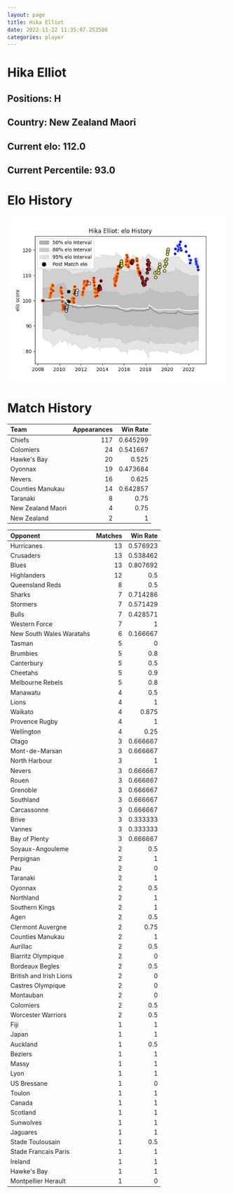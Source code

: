 ```yaml
---  
layout: page  
title: Hika Elliot  
date: 2022-11-22 11:35:07.253586  
categories: player  
---
```

# Hika Elliot

## Positions: H

## Country: New Zealand Maori

## Current elo: 112.0

## Current Percentile: 93.0

# Elo History


![elo history](history_HikaElliot.png)
# Match History


| Team              |   Appearances |   Win Rate |
|:------------------|--------------:|-----------:|
| Chiefs            |           117 |   0.645299 |
| Colomiers         |            24 |   0.541667 |
| Hawke's Bay       |            20 |   0.525    |
| Oyonnax           |            19 |   0.473684 |
| Nevers            |            16 |   0.625    |
| Counties Manukau  |            14 |   0.642857 |
| Taranaki          |             8 |   0.75     |
| New Zealand Maori |             4 |   0.75     |
| New Zealand       |             2 |   1        |

| Opponent                 |   Matches |   Win Rate |
|:-------------------------|----------:|-----------:|
| Hurricanes               |        13 |   0.576923 |
| Crusaders                |        13 |   0.538462 |
| Blues                    |        13 |   0.807692 |
| Highlanders              |        12 |   0.5      |
| Queensland Reds          |         8 |   0.5      |
| Sharks                   |         7 |   0.714286 |
| Stormers                 |         7 |   0.571429 |
| Bulls                    |         7 |   0.428571 |
| Western Force            |         7 |   1        |
| New South Wales Waratahs |         6 |   0.166667 |
| Tasman                   |         5 |   0        |
| Brumbies                 |         5 |   0.8      |
| Canterbury               |         5 |   0.5      |
| Cheetahs                 |         5 |   0.9      |
| Melbourne Rebels         |         5 |   0.8      |
| Manawatu                 |         4 |   0.5      |
| Lions                    |         4 |   1        |
| Waikato                  |         4 |   0.875    |
| Provence Rugby           |         4 |   1        |
| Wellington               |         4 |   0.25     |
| Otago                    |         3 |   0.666667 |
| Mont-de-Marsan           |         3 |   0.666667 |
| North Harbour            |         3 |   1        |
| Nevers                   |         3 |   0.666667 |
| Rouen                    |         3 |   0.666667 |
| Grenoble                 |         3 |   0.666667 |
| Southland                |         3 |   0.666667 |
| Carcassonne              |         3 |   0.666667 |
| Brive                    |         3 |   0.333333 |
| Vannes                   |         3 |   0.333333 |
| Bay of Plenty            |         3 |   0.666667 |
| Soyaux-Angouleme         |         2 |   0.5      |
| Perpignan                |         2 |   1        |
| Pau                      |         2 |   0        |
| Taranaki                 |         2 |   1        |
| Oyonnax                  |         2 |   0.5      |
| Northland                |         2 |   1        |
| Southern Kings           |         2 |   1        |
| Agen                     |         2 |   0.5      |
| Clermont Auvergne        |         2 |   0.75     |
| Counties Manukau         |         2 |   1        |
| Aurillac                 |         2 |   0.5      |
| Biarritz Olympique       |         2 |   0        |
| Bordeaux Begles          |         2 |   0.5      |
| British and Irish Lions  |         2 |   0        |
| Castres Olympique        |         2 |   0        |
| Montauban                |         2 |   0        |
| Colomiers                |         2 |   0.5      |
| Worcester Warriors       |         2 |   0.5      |
| Fiji                     |         1 |   1        |
| Japan                    |         1 |   1        |
| Auckland                 |         1 |   0.5      |
| Beziers                  |         1 |   1        |
| Massy                    |         1 |   1        |
| Lyon                     |         1 |   1        |
| US Bressane              |         1 |   0        |
| Toulon                   |         1 |   1        |
| Canada                   |         1 |   1        |
| Scotland                 |         1 |   1        |
| Sunwolves                |         1 |   1        |
| Jaguares                 |         1 |   1        |
| Stade Toulousain         |         1 |   0.5      |
| Stade Francais Paris     |         1 |   1        |
| Ireland                  |         1 |   1        |
| Hawke's Bay              |         1 |   1        |
| Montpellier Herault      |         1 |   0        |